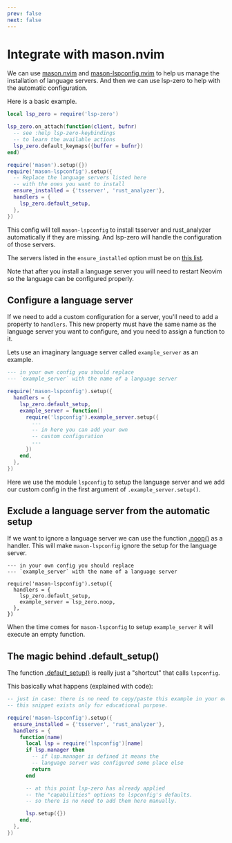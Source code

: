 ```yaml
---
prev: false
next: false
---
```


# Integrate with mason.nvim

We can use [mason.nvim](https://github.com/williamboman/mason.nvim) and [mason-lspconfig.nvim](https://github.com/williamboman/mason-lspconfig.nvim) to help us manage the installation of language servers. And then we can use lsp-zero to help with the automatic configuration.

Here is a basic example.

```lua
local lsp_zero = require('lsp-zero')

lsp_zero.on_attach(function(client, bufnr)
  -- see :help lsp-zero-keybindings
  -- to learn the available actions
  lsp_zero.default_keymaps({buffer = bufnr})
end)

require('mason').setup({})
require('mason-lspconfig').setup({
  -- Replace the language servers listed here 
  -- with the ones you want to install
  ensure_installed = {'tsserver', 'rust_analyzer'},
  handlers = {
    lsp_zero.default_setup,
  },
})
```

This config will tell `mason-lspconfig` to install tsserver and rust_analyzer automatically if they are missing. And lsp-zero will handle the configuration of those servers.

The servers listed in the `ensure_installed` option must be on [this list](https://github.com/williamboman/mason-lspconfig.nvim#available-lsp-servers).

Note that after you install a language server you will need to restart Neovim so the language can be configured properly.

## Configure a language server

If we need to add a custom configuration for a server, you'll need to add a property to `handlers`. This new property must have the same name as the language server you want to configure, and you need to assign a function to it.

Lets use an imaginary language server called `example_server` as an example.

```lua
--- in your own config you should replace 
--- `example_server` with the name of a language server

require('mason-lspconfig').setup({
  handlers = {
    lsp_zero.default_setup,
    example_server = function()
      require('lspconfig').example_server.setup({
        ---
        -- in here you can add your own
        -- custom configuration
        ---
      })
    end,
  },
})
```

Here we use the module `lspconfig` to setup the language server and we add our custom config in the first argument of `.example_server.setup()`.

## Exclude a language server from the automatic setup

If we want to ignore a language server we can use the function [.noop()](../reference/lua-api#noop) as a handler. This will make `mason-lspconfig` ignore the setup for the language server.

```lua{7}
--- in your own config you should replace 
--- `example_server` with the name of a language server

require('mason-lspconfig').setup({
  handlers = {
    lsp_zero.default_setup,
    example_server = lsp_zero.noop,
  },
})
```

When the time comes for `mason-lspconfig` to setup `example_server` it will execute an empty function.

## The magic behind .default_setup()

The function [.default_setup()](../reference/lua-api#default-setup-server) is really just a "shortcut" that calls `lspconfig`.

This basically what happens (explained with code):

```lua
-- just in case: there is no need to copy/paste this example in your own config
-- this snippet exists only for educational purpose.

require('mason-lspconfig').setup({
  ensure_installed = {'tsserver', 'rust_analyzer'},
  handlers = {
    function(name)
      local lsp = require('lspconfig')[name]
      if lsp.manager then
        -- if lsp.manager is defined it means the
        -- language server was configured some place else
        return
      end

      -- at this point lsp-zero has already applied
      -- the "capabilities" options to lspconfig's defaults. 
      -- so there is no need to add them here manually.

      lsp.setup({})
    end,
  },
})
```

